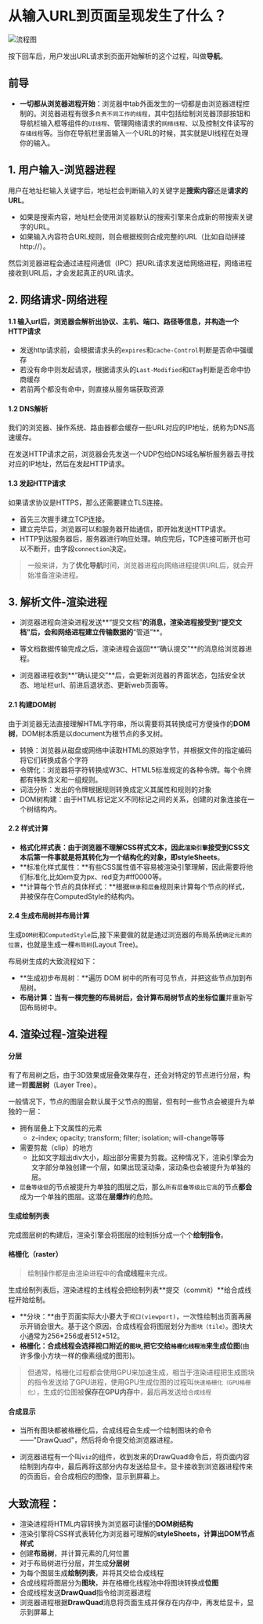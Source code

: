 # 从输入URL到页面呈现发生了什么？

![流程图](https://user-images.githubusercontent.com/61226624/132233282-57244273-cb2f-4c7f-aa71-ffcfab23cdb8.png)

按下回车后，用户发出URL请求到页面开始解析的这个过程，叫做**导航**。

## 前导

* **一切都从浏览器进程开始**：浏览器中tab外面发生的一切都是由浏览器进程控制的。浏览器进程有很多`负责不同工作的线程`，其中包括绘制浏览器顶部按钮和导航栏输入框等组件的`UI线程`、管理网络请求的`网络线程`、以及控制文件读写的`存储线程`等。当你在导航栏里面输入一个URL的时候，其实就是UI线程在处理你的输入。

## 1. 用户输入-浏览器进程

用户在地址栏输入关键字后，地址栏会判断输入的关键字是**搜索内容**还是**请求的URL**。

* 如果是搜索内容，地址栏会使用浏览器默认的搜索引擎来合成新的带搜索关键字的URL。
* 如果输入内容符合URL规则，则会根据规则合成完整的URL（比如自动拼接http://）。

然后浏览器进程会通过进程间通信（IPC）把URL请求发送给网络进程，网络进程接收到URL后，才会发起真正的URL请求。

## 2. 网络请求-网络进程

#### 1.1 输入url后，浏览器会解析出协议、主机、端口、路径等信息，并构造一个HTTP请求

* 发送http请求前，会根据请求头的`expires`和`cache-Control`判断是否命中强缓存
* 若没有命中则发起请求，根据请求头的`Last-Modified`和`ETag`判断是否命中协商缓存
* 若前两个都没有命中，则直接从服务端获取资源

#### 1.2 DNS解析

我们的浏览器、操作系统、路由器都会缓存一些URL对应的IP地址，统称为DNS高速缓存。

在发送HTTP请求之前，浏览器会先发送一个UDP包给DNS域名解析服务器去寻找对应的IP地址，然后在发起HTTP请求。

#### 1.3 发起HTTP请求

如果请求协议是HTTPS，那么还需要建立TLS连接。

* 首先三次握手建立TCP连接。
* 建立完毕后，浏览器可以和服务器开始通信，即开始发送HTTP请求。
* HTTP到达服务器后，服务器进行响应处理。响应完后，TCP连接可断开也可以不断开，由字段`connection`决定。

> 一般来讲，为了**优化导航**时间，浏览器进程向网络进程提供URL后，就会开始准备渲染进程。

## 3. 解析文件-渲染进程

* 浏览器进程向渲染进程发送**“提交文档”**的消息，渲染进程接受到“提交文档”后，会和网络进程建立传输数据的**“管道”**。

* 等文档数据传输完成之后，渲染进程会返回**“确认提交”**的消息给浏览器进程。
* 浏览器进程收到**“确认提交”**后，会更新浏览器的界面状态，包括安全状态、地址栏url、前进后退状态、更新web页面等。

#### 2.1 构建DOM树

由于浏览器无法直接理解HTML字符串，所以需要将其转换成可方便操作的**DOM树**，DOM树本质是以document为根节点的多叉树。

* 转换：浏览器从磁盘或网络中读取HTML的原始字节，并根据文件的指定编码将它们转换成各个字符
* 令牌化：浏览器将字符转换成W3C、HTML5标准规定的各种令牌。每个令牌都有特殊含义和一组规则。
* 词法分析：发出的令牌根据规则转换成定义其属性和规则的对象
* DOM树构建：由于HTML标记定义不同标记之间的关系，创建的对象连接在一个树结构内。

#### 2.2 样式计算

* **格式化样式表：**由于浏览器不理解CSS样式文本，因此`渲染引擎`接受到CSS文本后第一件事就是将其转化为一个结构化的对象，即**styleSheets**。
* **标准化样式属性：**有些CSS属性值不容易被渲染引擎理解，因此需要将他们标准化,比如em变为px、red变为#ff0000等。
* **计算每个节点的具体样式：**根据`继承`和`层叠`规则来计算每个节点的样式，并被保存在ComputedStyle的结构内。

#### 2.4 生成布局树并布局计算

生成`DOM树`和`ComputedStyle`后,接下来要做的就是通过浏览器的布局系统`确定元素的位置`，也就是生成一棵`布局树`(Layout Tree)。

布局树生成的大致流程如下：

* **生成初步布局树：**遍历 DOM 树中的所有可见节点，并把这些节点加到布局树。
* **布局计算：**当有一棵完整的布局树后，会计算布局树节点的**坐标位置**并重新写回布局树中。

## 4. 渲染过程-渲染进程

#### 分层

有了布局树之后，由于3D效果或层叠效果存在，还会对特定的节点进行分层，构建一颗**图层树**（Layer Tree）。

一般情况下，节点的图层会默认属于父节点的图层，但有时一些节点会被提升为单独的一层：

* 拥有层叠上下文属性的元素
  * z-index; opacity; transform; filter; isolation; will-change等等
* 需要剪裁（clip）的地方
  * 比如文字超出div大小，超出部分需要为剪裁。这种情况下，渲染引擎会为文字部分单独创建一个层，如果出现滚动条，滚动条也会被提升为单独的层。
* `层叠等级低`的节点被提升为单独的图层之后，那么`所有层叠等级比它高`的节点**都会**成为一个单独的图层。这潜在**层爆炸**的危险。

#### 生成绘制列表

完成图层树的构建后，渲染引擎会将图层的绘制拆分成一个个**绘制指令**。

#### 格栅化（raster）

> 绘制操作都是由渲染进程中的**合成线程**来完成。

生成绘制列表后，渲染进程的主线程会把绘制列表**提交（commit）**给合成线程开始绘制。

* **分块：**由于页面实际大小要大于`视口(viewport)`，一次性绘制出页面再展示开销会很大。基于这个原因，合成线程会将图层划分为`图块（tile）`。图块大小通常为256\*256或者512\*512。
* **格栅化：**合成线程会选择视口附近的`图块`,把它交给`格栅化线程池`来生成**位图**(由许多像小方块一样的像素组成的图形)。

> 但通常，格栅化过程都会使用GPU来加速生成，相当于渲染进程把生成图块的指令发送给了GPU进程，使用GPU生成位图的过程叫`快速格栅化（GPU格栅化）`，生成的位图被**保存在GPU内存**中，最后再发送给`合成线程`

#### 合成显示

* 当所有图块都被格栅化后，合成线程会生成一个绘制图块的命令——"DrawQuad"，然后将命令提交给浏览器进程。

* 浏览器进程有一个叫`viz`的组件，收到发来的DrawQuad命令后，将页面内容绘制到内存中，最后再将这部分内存发送给显卡。显卡接收到浏览器进程传来的页面后，会合成相应的图像，显示到屏幕上。



## 大致流程：

* 渲染进程将HTML内容转换为浏览器可读懂的**DOM树结构**
* 渲染引擎将CSS样式表转化为浏览器可理解的**styleSheets，计算出DOM节点样式**
* 创建**布局树**，并计算元素的几何位置
* 对于布局树进行分层，并生成**分层树**
* 为每个图层生成**绘制列表**，并将其交给合成线程
* 合成线程将图层分为**图块**，并在格栅化线程池中将图块转换成**位图**
* 合成线程发送**DrawQuad**指令给浏览器进程
* 浏览器进程根据**DrawQuad**消息将页面生成并保存在内存中，再发给显卡，显示到屏幕上

